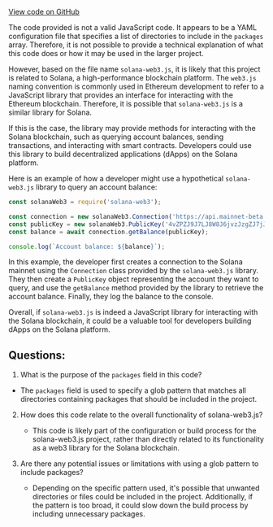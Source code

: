 [View code on GitHub](https://github.com/solana-labs/solana-web3.js/blob/master/pnpm-workspace.yaml)

The code provided is not a valid JavaScript code. It appears to be a YAML configuration file that specifies a list of directories to include in the `packages` array. Therefore, it is not possible to provide a technical explanation of what this code does or how it may be used in the larger project. 

However, based on the file name `solana-web3.js`, it is likely that this project is related to Solana, a high-performance blockchain platform. The `web3.js` naming convention is commonly used in Ethereum development to refer to a JavaScript library that provides an interface for interacting with the Ethereum blockchain. Therefore, it is possible that `solana-web3.js` is a similar library for Solana. 

If this is the case, the library may provide methods for interacting with the Solana blockchain, such as querying account balances, sending transactions, and interacting with smart contracts. Developers could use this library to build decentralized applications (dApps) on the Solana platform. 

Here is an example of how a developer might use a hypothetical `solana-web3.js` library to query an account balance:

```javascript
const solanaWeb3 = require('solana-web3');

const connection = new solanaWeb3.Connection('https://api.mainnet-beta.solana.com');
const publicKey = new solanaWeb3.PublicKey('4vZPZJ9J7LJ8W8J6jvzJzgZJ7jJ8zJ7J7jJ7J7J7J7J');
const balance = await connection.getBalance(publicKey);

console.log(`Account balance: ${balance}`);
```

In this example, the developer first creates a connection to the Solana mainnet using the `Connection` class provided by the `solana-web3.js` library. They then create a `PublicKey` object representing the account they want to query, and use the `getBalance` method provided by the library to retrieve the account balance. Finally, they log the balance to the console. 

Overall, if `solana-web3.js` is indeed a JavaScript library for interacting with the Solana blockchain, it could be a valuable tool for developers building dApps on the Solana platform.
## Questions: 
 1. What is the purpose of the `packages` field in this code?
   - The `packages` field is used to specify a glob pattern that matches all directories containing packages that should be included in the project.

2. How does this code relate to the overall functionality of solana-web3.js?
   - This code is likely part of the configuration or build process for the solana-web3.js project, rather than directly related to its functionality as a web3 library for the Solana blockchain.

3. Are there any potential issues or limitations with using a glob pattern to include packages?
   - Depending on the specific pattern used, it's possible that unwanted directories or files could be included in the project. Additionally, if the pattern is too broad, it could slow down the build process by including unnecessary packages.